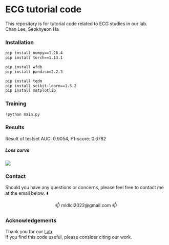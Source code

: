 # ECG tutorial code
This repository is for tutorial code related to ECG studies in our lab.  
Chan Lee, Seokhyeon Ha  

### Installation
```bash
pip install numpy==1.26.4
pip install torch==1.13.1

pip install wfdb
pip install pandas==2.2.3

pip install tqdm
pip install scikit-learn==1.5.2
pip install matplotlib
```

### Training
```python
!python main.py
```

### Results
Result of testset
AUC: 0.9054, F1-score: 0.6782

##### Loss curve
<img src="https://github.com/user-attachments/assets/7d57cd3f-8620-49a8-b60f-bc8291ab7035">

### Contact
Should you have any questions or concerns, please feel free to contact me at the email below. ⬇️</br>
<div align="center"> 📫 mldlcl2022@gmail.com 📫 </div>

### Acknowledgements
Thank you for our [Lab](https://www.k-medai.com/home).  
If you find this code useful, please consider citing our work.
